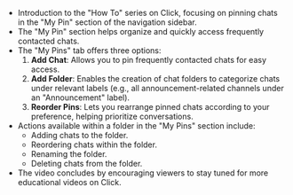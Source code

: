 - Introduction to the "How To" series on Click, focusing on pinning chats in the "My Pin" section of the navigation sidebar.
- The "My Pin" section helps organize and quickly access frequently contacted chats.
- The "My Pins" tab offers three options:
  1. **Add Chat**: Allows you to pin frequently contacted chats for easy access.
  2. **Add Folder**: Enables the creation of chat folders to categorize chats under relevant labels (e.g., all announcement-related channels under an "Announcement" label).
  3. **Reorder Pins**: Lets you rearrange pinned chats according to your preference, helping prioritize conversations.
- Actions available within a folder in the "My Pins" section include:
  - Adding chats to the folder.
  - Reordering chats within the folder.
  - Renaming the folder.
  - Deleting chats from the folder.
- The video concludes by encouraging viewers to stay tuned for more educational videos on Click.